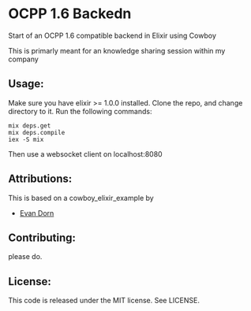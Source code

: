 OCPP 1.6 Backedn
===================

Start of an OCPP 1.6 compatible backend in Elixir using Cowboy

This is primarly meant for an knowledge sharing session within my company


Usage:
------------------

Make sure you have elixir >= 1.0.0 installed.  Clone the repo, and change directory to it.  Run the following commands:

    mix deps.get
    mix deps.compile
    iex -S mix

Then use a websocket client on localhost:8080


Attributions:
-------------
This is based on a cowboy_elixir_example by
* [Evan Dorn](https://github.com/idahoev)

Contributing:
-------------

please do.

License:
--------

This code is released under the MIT license.  See LICENSE.

